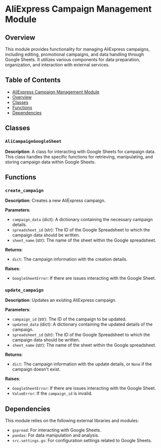 # AliExpress Campaign Management Module

## Overview

This module provides functionality for managing AliExpress campaigns, including editing, promotional campaigns, and data handling through Google Sheets.  It utilizes various components for data preparation, organization, and interaction with external services.

## Table of Contents

- [AliExpress Campaign Management Module](#aliexpress-campaign-management-module)
- [Overview](#overview)
- [Classes](#classes)
- [Functions](#functions)
- [Dependencies](#dependencies)


## Classes

### `AliCampaignGoogleSheet`

**Description**:  A class for interacting with Google Sheets for campaign data. This class handles the specific functions for retrieving, manipulating, and storing campaign data within Google Sheets.


## Functions

### `create_campaign`

**Description**: Creates a new AliExpress campaign.

**Parameters**:
- `campaign_data` (dict):  A dictionary containing the necessary campaign details.
- `spreadsheet_id` (str):  The ID of the Google Spreadsheet to which the campaign data should be written.
- `sheet_name` (str): The name of the sheet within the Google spreadsheet.

**Returns**:
- `dict`: The campaign information with the creation details.

**Raises**:
- `GoogleSheetError`: If there are issues interacting with the Google Sheet.


### `update_campaign`

**Description**: Updates an existing AliExpress campaign.

**Parameters**:
- `campaign_id` (str): The ID of the campaign to be updated.
- `updated_data` (dict): A dictionary containing the updated details of the campaign.
- `spreadsheet_id` (str): The ID of the Google Spreadsheet to which the campaign data should be written.
- `sheet_name` (str): The name of the sheet within the Google spreadsheet.

**Returns**:
- `dict`: The campaign information with the update details, or `None` if the campaign doesn't exist.


**Raises**:
- `GoogleSheetError`: If there are issues interacting with the Google Sheet.
- `ValueError`: If the `campaign_id` is invalid.


## Dependencies

This module relies on the following external libraries and modules:

- `gspread`: For interacting with Google Sheets.
- `pandas`: For data manipulation and analysis.
- `src.settings.gs`: For configuration settings related to Google Sheets.